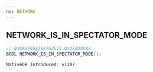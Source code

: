 ```yaml
---
ns: NETWORK
---
```

## NETWORK_IS_IN_SPECTATOR_MODE

```c
// 0x048746E388762E11 0x3EAD9DB8
BOOL NETWORK_IS_IN_SPECTATOR_MODE();
```

```
NativeDB Introduced: v1207
```

